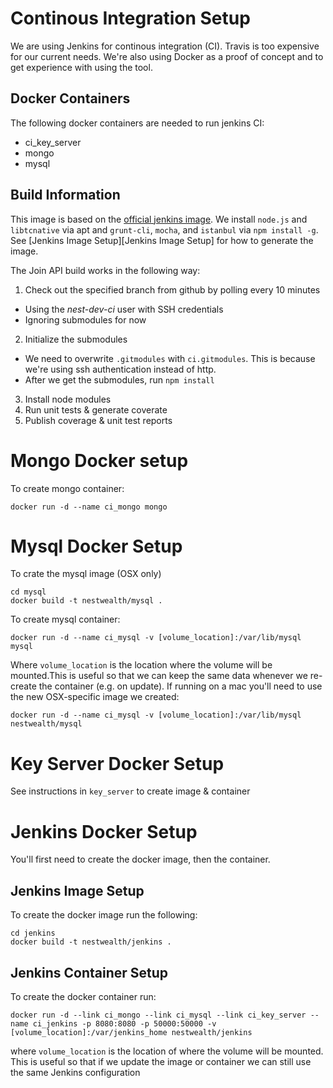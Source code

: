 # Continous Integration Setup

We are using Jenkins for continous integration (CI). Travis is too expensive for our current needs. We're also using Docker as a proof of concept and to get experience with using the tool.

## Docker Containers
The following docker containers are needed to run jenkins CI:

- ci_key_server
- mongo
- mysql

## Build Information

This image is based on the [official jenkins image](https://hub.docker.com/_/jenkins/). We install `node.js` and `libtcnative` via apt and `grunt-cli`, `mocha`, and `istanbul` via `npm install -g`. See [Jenkins Image Setup][Jenkins Image Setup] for how to generate the image.

The Join API build works in the following way:

1. Check out the specified branch from github by polling every 10 minutes
  * Using the *nest-dev-ci* user with SSH credentials
  * Ignoring submodules for now
2. Initialize the submodules
  * We need to overwrite `.gitmodules` with `ci.gitmodules`. This is because we're using ssh authentication instead of http.
  * After we get the submodules, run `npm install`
3. Install node modules
4. Run unit tests & generate coverate
5. Publish coverage & unit test reports

# Mongo Docker setup

To create mongo container:
```
docker run -d --name ci_mongo mongo
```

# Mysql Docker Setup

To crate the mysql image (OSX only)
```
cd mysql
docker build -t nestwealth/mysql .
```

To create mysql container:
```
docker run -d --name ci_mysql -v [volume_location]:/var/lib/mysql mysql
```
Where ```volume_location``` is the location where the volume will be mounted.This is useful so that we can keep the same data whenever we re-create the container (e.g. on update). If running on a mac you'll need to use the new OSX-specific image we created:
```
docker run -d --name ci_mysql -v [volume_location]:/var/lib/mysql nestwealth/mysql
```

# Key Server Docker Setup

See instructions in `key_server` to create image & container

# Jenkins Docker Setup

You'll first need to create the docker image, then the container.

## Jenkins Image Setup

To create the docker image run the following:
```
cd jenkins
docker build -t nestwealth/jenkins .
```

## Jenkins Container Setup

To create the docker container run:
```
docker run -d --link ci_mongo --link ci_mysql --link ci_key_server --name ci_jenkins -p 8080:8080 -p 50000:50000 -v [volume_location]:/var/jenkins_home nestwealth/jenkins
```
where ```volume_location``` is the location of where the volume will be mounted. This is useful so that if we update the image or container we can still use the same Jenkins configuration
